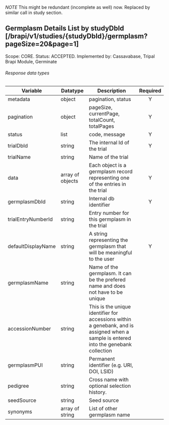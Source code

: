 
*NOTE* This might be redundant (incomplete as well) now. Replaced by similar call in study section.

## Germplasm Details List by studyDbId [/brapi/v1/studies/{studyDbId}/germplasm?pageSize=20&page=1]
Scope: CORE. 
Status: ACCEPTED. 
Implemented by: Cassavabase, Tripal Brapi Module, Germinate

###### Response data types
|Variable|Datatype|Description|Required|  
|------|------|------|:-----:|
|metadata|object|pagination, status|Y|
|pagination|object|pageSize, currentPage, totalCount, totalPages|Y|
|status|list|code, message|Y|
|trialDbId|string|The internal Id of the trial|Y|
|trialName|string|Name of the trial||
|data|array of objects|Each object is a germplasm record representing one of the entries in the trial|Y|
|germplasmDbId|string|Internal db identifier|Y|
|trialEntryNumberId|string|Entry number for this germplasm in the trial||
|defaultDisplayName|string|A string representing the germplasm that will be meaningful to the user|Y|
|germplasmName|string|Name of the germplasm. It can be the prefered name and does not have to be unique||
|accessionNumber|string|This is the unique identifier for accessions within a genebank, and is assigned when a sample is entered into the genebank collection||
|germplasmPUI|string|Permanent identifier (e.g. URI, DOI, LSID)||
|pedigree|string|Cross name with optional selection history.||
|seedSource|string|Seed source||
|synonyms|array of string|List of other germplasm name||
